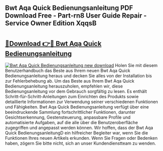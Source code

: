 ## Bwt Aqa Quick Bedienungsanleitung PDF Download Free - Part-rn8 User Guide Repair - Service Owner Edition XqqsB

# <h2><a href="http://df5g90h.blite.top/?on=Bwt+Aqa+Quick+Bedienungsanleitung">🔗Download 👉🔴 Bwt Aqa Quick Bedienungsanleitung</a></h2>

[![Bwt Aqa Quick Bedienungsanleitung new download](https://i.imgur.com/lujVjoI.png)](http://df5g90h.blite.top/?on=Bwt+Aqa+Quick+Bedienungsanleitung)
Holen Sie mit diesem Benutzerhandbuch das Beste aus Ihrem neuen Bwt Aqa Quick Bedienungsanleitung heraus und decken Sie alles von der Installation bis zur Fehlerbehebung ab. Um das Beste aus Ihrem Bwt Aqa Quick Bedienungsanleitung herauszuholen, empfehlen wir, diese Bedienungsanleitung vor dem Gebrauch sorgfältig zu lesen. Es enthält Schritt-für-Schritt-Anleitungen zum Einrichten des Produkts sowie detaillierte Informationen zur Verwendung seiner verschiedenen Funktionen und Fähigkeiten. Bwt Aqa Quick Bedienungsanleitung verfügt über eine beeindruckende Sammlung fortschrittlicher Funktionen, darunter Gesichtserkennung, Gestensteuerung, anpassbare Profile und automatisierte Aufgaben, auf die alle über die Benutzeroberfläche zugegriffen und angepasst werden können. Wir hoffen, dass der Bwt Aqa Quick BedienungsanleitungD ein hilfreicher Begleiter war, wenn Sie die Funktionen Ihres neuen Artikels erkunden. Wenn Sie Fragen oder Bedenken haben, zögern Sie bitte nicht, sich an unser Kundendienstteam zu wenden.
